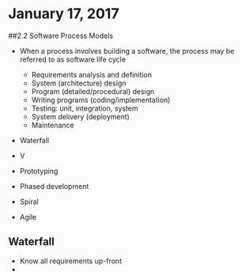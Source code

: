 January 17, 2017
=================================================

##2.2 Software Process Models

- When a process involves building a software, the process may be referred to as software life cycle
    - Requirements analysis and definition
    - System (architecture) design
    - Program (detailed/procedural) design
    - Writing programs (coding/implementation)
    - Testing: unit, integration, system
    - System delivery (deployment)
    - Maintenance

- Waterfall
- V
- Prototyping 
- Phased development
- Spiral
- Agile

## Waterfall
- Know all requirements up-front
- 